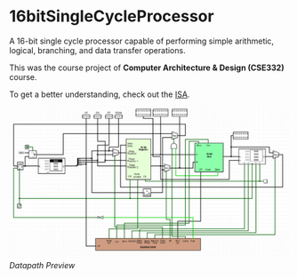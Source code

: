 # 16bitSingleCycleProcessor

A 16-bit single cycle processor capable of performing simple arithmetic, logical, branching, and data transfer operations.

This was the course project of **Computer Architecture & Design (CSE332)** course. 

To get a better understanding, check out the [ISA](Documents/InstructionSetArchitecture.pdf).


![Datapath Preview](DatapathPreview.png) 
*Datapath Preview*
